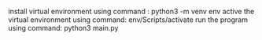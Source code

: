 install virtual environment using command : python3 -m venv env
active the virtual environment using command: env/Scripts/activate
run the program using command: python3 main.py
